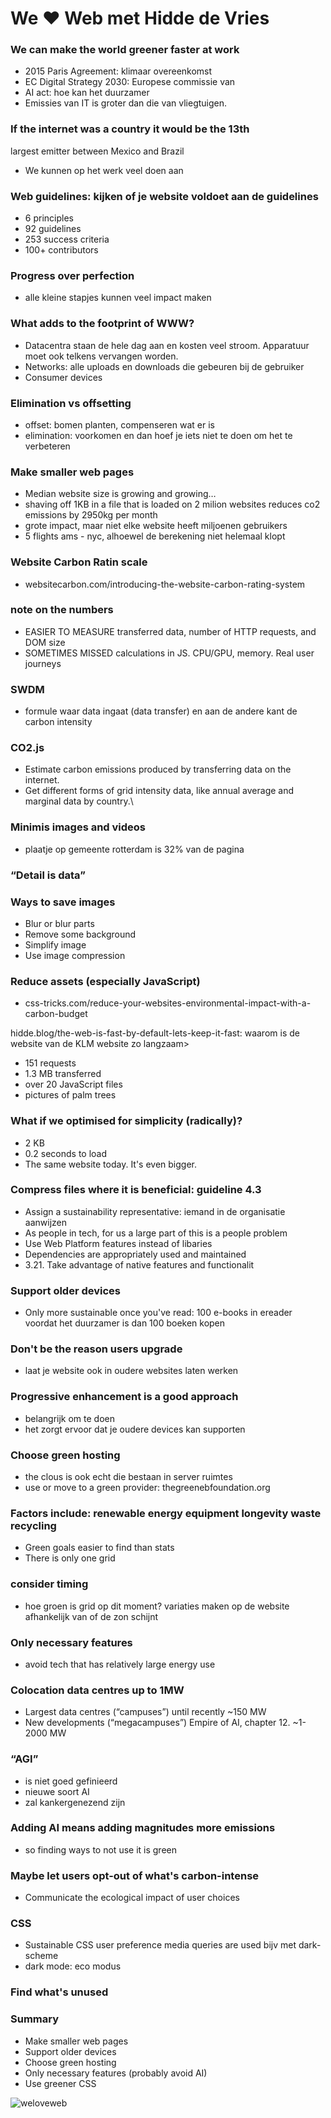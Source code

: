 # We ♥ Web met  Hidde de Vries

### We can make the world greener faster at work
- 2015 Paris Agreement: klimaar overeenkomst
- EC Digital Strategy 2030: Europese commissie van 
- AI act: hoe kan het duurzamer
- Emissies van IT is groter dan die van vliegtuigen.


### If the internet was a country it would be the 13th
largest emitter between Mexico and Brazil
- We kunnen op het werk veel doen aan 


### Web guidelines: kijken of je website voldoet aan de guidelines
- 6 principles
- 92 guidelines
- 253 success criteria
- 100+ contributors

### Progress over perfection
- alle kleine stapjes kunnen veel impact maken


### What adds to the footprint of WWW?
- Datacentra staan de hele dag aan en kosten veel stroom. Apparatuur moet ook telkens vervangen worden.
- Networks: alle uploads en downloads die gebeuren bij de gebruiker
- Consumer devices


### Elimination vs offsetting
- offset: bomen planten, compenseren wat er is
- elimination: voorkomen en dan hoef je iets niet te doen om het te verbeteren


### Make smaller web pages
- Median website size is growing and growing…
- shaving off 1KB in a file that is loaded on 2 milion websites reduces co2 emissions by 2950kg per month
- grote impact, maar niet elke website heeft miljoenen gebruikers
- 5 flights ams - nyc, alhoewel de berekening niet helemaal klopt

### Website Carbon Ratin scale
- websitecarbon.com/introducing-the-website-carbon-rating-system


### note on the numbers
- EASIER TO MEASURE transferred data, number of HTTP requests, and DOM size
- SOMETIMES MISSED calculations in JS. CPU/GPU, memory. Real user journeys

### SWDM
- formule waar data ingaat (data transfer) en aan de andere kant de carbon intensity
 
### CO2.js
- Estimate carbon emissions produced by transferring data on the internet.
- Get different forms of grid intensity data, like annual average and marginal data by country.\

### Minimis images and videos
- plaatje op gemeente rotterdam is 32% van de pagina

### “Detail is data”


### Ways to save images
- Blur or blur parts
- Remove some background
- Simplify image
- Use image compression


### Reduce assets (especially JavaScript)
- css-tricks.com/reduce-your-websites-environmental-impact-with-a-carbon-budget


hidde.blog/the-web-is-fast-by-default-lets-keep-it-fast: waarom is de website van de KLM website zo langzaam>
- 151 requests
- 1.3 MB transferred
- over 20 JavaScript files
- pictures of palm trees

### What if we optimised for simplicity (radically)?
- 2 KB
- 0.2 seconds to load
- The same website today. It's even bigger.


### Compress files where it is beneficial: guideline 4.3

- Assign a sustainability representative: iemand in de organisatie aanwijzen
- As people in tech, for us a large part of this is a people problem
- Use Web Platform features instead of libaries
- Dependencies are appropriately used and maintained
- 3.21. Take advantage of native features and functionalit

### Support older devices
- Only more sustainable once you've read: 100 e-books in ereader voordat het duurzamer is dan 100 boeken kopen

### Don't be the reason users upgrade
- laat je website ook in oudere websites laten werken


### Progressive enhancement is a good approach
- belangrijk om te doen
- het zorgt ervoor dat je oudere devices kan supporten

### Choose green hosting
- the clous is ook echt die bestaan in server ruimtes
- use or move to a green provider: thegreenebfoundation.org

### Factors include: renewable energy equipment longevity waste recycling
- Green goals easier to find than stats
- There is only one grid

### consider timing
- hoe groen is grid op dit moment? variaties maken op de website afhankelijk van of de zon schijnt

### Only necessary features
- avoid tech that has relatively large energy use


### Colocation data centres up to 1MW
- Largest data centres (“campuses”) until recently ~150 MW
- New developments (“megacampuses”) Empire of AI, chapter 12. ~1-2000 MW

### “AGI”
- is niet goed gefinieerd
- nieuwe soort AI
- zal kankergenezend zijn

### Adding AI means adding magnitudes more emissions
- so finding ways to not use it is green

### Maybe let users opt-out of what's carbon-intense
- Communicate the ecological impact of user choices

### CSS
- Sustainable CSS user preference media queries are used bijv met dark-scheme
- dark mode: eco modus


### Find what's unused

### Summary
- Make smaller web pages
- Support older devices
- Choose green hosting
- Only necessary features (probably avoid AI)
- Use greener CSS

![weloveweb](../assets/welovewebjuni.jpeg)